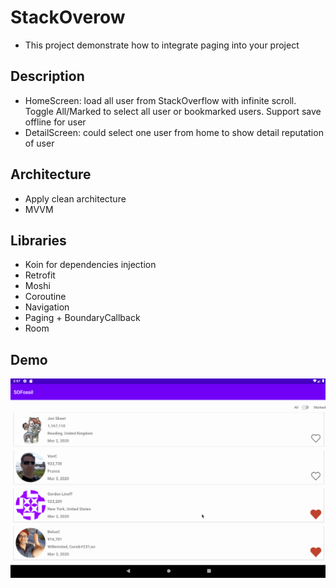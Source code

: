 # StackOverow 
- This project demonstrate how to integrate paging into your project

## Description
- HomeScreen: load all user from StackOverflow with infinite scroll. Toggle All/Marked to select all user or bookmarked users.
Support save offline for user
- DetailScreen: could select one user from home to show detail reputation of user

## Architecture
- Apply clean architecture
- MVVM

## Libraries
- Koin for dependencies injection
- Retrofit
- Moshi
- Coroutine
- Navigation
- Paging + BoundaryCallback
- Room

## Demo 
![](so.gif)
